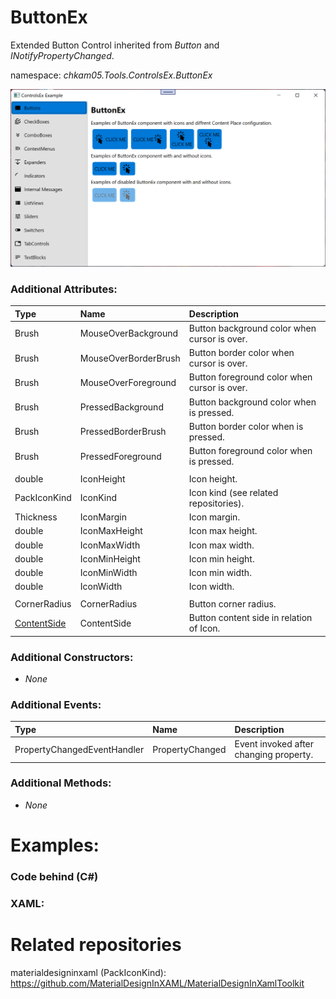 # ButtonEx
Extended Button Control inherited from _Button_ and _INotifyPropertyChanged_.

namespace: _chkam05.Tools.ControlsEx.ButtonEx_

![ButtonEx Examples (Images/ButtonEx.png)](../Images/ButtonEx.png)

### Additional Attributes:

| Type         | Name                 | Description |
|:-------------|:---------------------|:------------|
| Brush        | MouseOverBackground  | Button background color when cursor is over. |
| Brush        | MouseOverBorderBrush | Button border color when cursor is over. |
| Brush        | MouseOverForeground  | Button foreground color when cursor is over. |
| Brush        | PressedBackground    | Button background color when is pressed. |
| Brush        | PressedBorderBrush   | Button border color when is pressed. |
| Brush        | PressedForeground    | Button foreground color when is pressed. |
|||
| double       | IconHeight           | Icon height. |
| PackIconKind | IconKind             | Icon kind (see related repositories). |
| Thickness    | IconMargin           | Icon margin. |
| double       | IconMaxHeight        | Icon max height. |
| double       | IconMaxWidth         | Icon max width. |
| double       | IconMinHeight        | Icon min height. |
| double       | IconMinWidth         | Icon min width. |
| double       | IconWidth            | Icon width. |
|||
| CornerRadius | CornerRadius         | Button corner radius. |
| [ContentSide](ContentSide.md) | ContentSide | Button content side in relation of Icon. |

### Additional Constructors:

- _None_

### Additional Events:

| Type                        | Name             | Description |
|:----------------------------|:-----------------|:------------|
| PropertyChangedEventHandler | PropertyChanged  | Event invoked after changing property. |

### Additional Methods:

- _None_

# Examples:

### Code behind (C#)

### XAML:

# Related repositories

materialdesigninxaml (PackIconKind): https://github.com/MaterialDesignInXAML/MaterialDesignInXamlToolkit